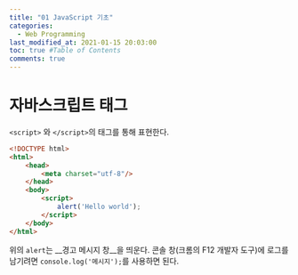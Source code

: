 ```yaml
---
title: "01 JavaScript 기초"
categories: 
  - Web Programming
last_modified_at: 2021-01-15 20:03:00
toc: true #Table of Contents
comments: true
---
```


# 자바스크립트 태그
`<script>` 와 `</script>`의 태그를 통해 표현한다.
```html
<!DOCTYPE html>
<html>
    <head>
        <meta charset="utf-8"/>
    </head>
    <body>
        <script>
            alert('Hello world');
        </script>
    </body>
</html>
```

위의 `alert`는 __경고 메시지 창__을 띄운다. 
콘솔 창(크롬의 F12 개발자 도구)에 로그를 남기려면 `console.log('메시지');`를 사용하면 된다.
